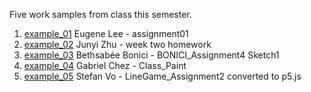 Five work samples from class this semester.

1. [example_01](./example_01/)  Eugene Lee - assignment01
2. [example_02](./example_02/)  Junyi Zhu - week two homework
3. [example_03](./example_03/)  Bethsabée Bonici - BONICI_Assignment4 Sketch1
4. [example_04](./example_04/)  Gabriel Chez - Class_Paint
5. [example_05](./example_05/)  Stefan Vo - LineGame_Assignment2 converted to p5.js